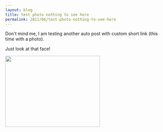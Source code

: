 ```yaml
---
layout: blog
title: test photo nothing to see here
permalink: 2011/06/test-photo-nothing-to-see-here
---
```


Don't mind me, I am testing another auto post with custom short link (this time with a photo).

Just look at that face!

<a href="http://blog.kristeraxel.com/wp-content/uploads/2011/06/mooshoo-patient.jpg"><img src="http://blog.kristeraxel.com/wp-content/uploads/2011/06/mooshoo-patient-300x225.jpg" alt="" title="mooshoo-patient" width="300" height="225" class="aligncenter size-medium wp-image-1123" /></a>
